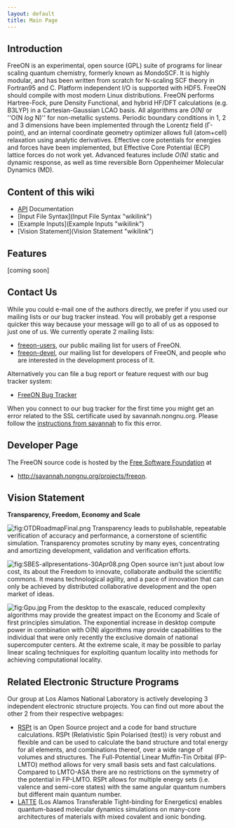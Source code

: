 ```yaml
---
layout: default
title: Main Page
---
```


Introduction
------------

FreeON is an experimental, open source (GPL) suite of programs for linear scaling quantum chemistry, formerly known as MondoSCF. It is highly modular, and has been written from scratch for N-scaling SCF theory in Fortran95 and C. Platform independent I/O is supported with HDF5. FreeON should compile with most modern Linux distributions. FreeON performs Hartree-Fock, pure Density Functional, and hybrid HF/DFT calculations (e.g. B3LYP) in a Cartesian-Gaussian LCAO basis. All algorithms are *O(N)* or ''O(N *log* N)'' for non-metallic systems. Periodic boundary conditions in 1, 2 and 3 dimensions have been implemented through the Lorentz field (Γ-point), and an internal coordinate geometry optimizer allows full (atom+cell) relaxation using analytic derivatives. Effective core potentials for energies and forces have been implemented, but Effective Core Potential (ECP) lattice forces do not work yet. Advanced features include *O(N)* static and dynamic response, as well as time reversible Born Oppenheimer Molecular Dynamics (MD).

Content of this wiki
--------------------

-   [API](API "wikilink") Documentation
-   [Input File Syntax](Input File Syntax "wikilink")
-   [Example Inputs](Example Inputs "wikilink")
-   [Vision Statement](Vision Statement "wikilink")

Features
--------

[coming soon]

Contact Us
----------

While you could e-mail one of the authors directly, we prefer if you used our mailing lists or our bug tracker instead. You will probably get a response quicker this way because your message will go to all of us as opposed to just one of us. We currently operate 2 mailing lists:

-   [freeon-users](http://lists.nongnu.org/mailman/listinfo/freeon-users), our public mailing list for users of FreeON.
-   [freeon-devel](http://lists.nongnu.org/mailman/listinfo/freeon-devel), our mailing list for developers of FreeON, and people who are interested in the development process of it.

Alternatively you can file a bug report or feature request with our bug tracker system:

-   [FreeON Bug Tracker](https://savannah.nongnu.org/bugs/?group=freeon)

When you connect to our bug tracker for the first time you might get an error related to the SSL certificate used by savannah.nongnu.org. Please follow the [instructions from savannah](http://savannah.nongnu.org/tls/tutorial/) to fix this error.

Developer Page
--------------

The FreeON source code is hosted by the [Free Software Foundation](http://www.fsf.org/) at

-   [<http://savannah.nongnu.org/projects/freeon>](http://savannah.nongnu.org/projects/freeon).

Vision Statement
----------------

**Transparency, Freedom, Economy and Scale**

![](OTDRoadmapFinal.png "fig:OTDRoadmapFinal.png") Transparency leads to publishable, repeatable verification of accuracy and performance, a cornerstone of scientific simulation. Transparency promotes scrutiny by many eyes, concentrating and amortizing development, validation and verification efforts.

![](SBES-allpresentations-30Apr08.png "fig:SBES-allpresentations-30Apr08.png") Open source isn't just about low cost, its about the Freedom to innovate, collaborate andbuild the scientific commons. It means technological agility, and a pace of innovation that can only be achieved by distributed collaborative development and the open market of ideas.

![](Gpu.jpg "fig:Gpu.jpg") From the desktop to the exascale, reduced complexity algorithms may provide the greatest impact on the Economy and Scale of first principles simulation. The exponential increase in desktop compute power in combination with O(N) algorithms may provide capabilities to the individual that were only recently the exclusive domain of national supercomputer centers. At the extreme scale, it may be possible to parlay linear scaling techniques for exploiting quantum locality into methods for achieving computational locality.

Related Electronic Structure Programs
-------------------------------------

Our group at Los Alamos National Laboratory is actively developing 3 independent electronic structure projects. You can find out more about the other 2 from their respective webpages:

-   [RSPt](http://www.rspt.net/) is an Open Source project and a code for band structure calculations. RSPt (Relativistic Spin Polarised (test)) is very robust and flexible and can be used to calculate the band structure and total energy for all elements, and combinations thereof, over a wide range of volumes and structures. The Full-Potential Linear Muffin-Tin Orbital (FP-LMTO) method allows for very small basis sets and fast calculations. Compared to LMTO-ASA there are no restrictions on the symmetry of the potential in FP-LMTO. RSPt allows for multiple energy sets (i.e. valence and semi-core states) with the same angular quantum numbers but different main quantum number.
-   [LATTE](http://savannah.nongnu.org/projects/latte) (Los Alamos Transferable Tight-binding for Energetics) enables quantum-based molecular dynamics simulations on many-core architectures of materials with mixed covalent and ionic bonding.

